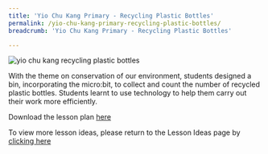 ```yaml
---
title: 'Yio Chu Kang Primary - Recycling Plastic Bottles'
permalink: /yio-chu-kang-primary-recycling-plastic-bottles/
breadcrumb: 'Yio Chu Kang Primary - Recycling Plastic Bottles'

---
```



![yio chu kang recycling plastic bottles](/images/in-schools/digital-maker/overview/lesson-plans/primary/yio-chu-kang-primary-recycling-plastic-bottles.jpg)

With the theme on conservation of our environment, students designed a bin, incorporating the micro:bit, to collect and count the number of recycled plastic bottles. Students learnt to use technology to help them carry out their work more efficiently.

Download the lesson plan [here](/files/lesson-plans/primary-schools/science/yio-chu-kang-primary-recycling-plastic-bottles.zip)

To view more lesson ideas, please return to the Lesson Ideas page by [clicking here](/in-schools/digital-maker/lesson-ideas-primary/)
